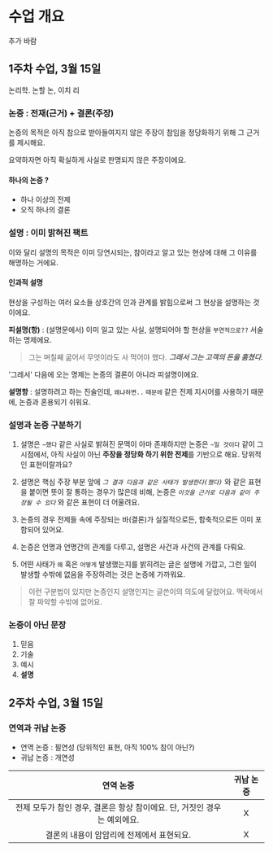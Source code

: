 # 수업 개요
추가 바람

## 1주차 수업, 3월 15일

논리학. 논할 논, 이치 리

### 논증 : 전재(근거) + 결론(주장)

논증의 목적은 아직 참으로 받아들여지지 않은 주장이 참임을 정당화하기 위해 그 근거를 제시해요.

요약하자면 아직 확실하게 사실로 판명되지 않은 주장이에요.

#### 하나의 논증 ?
- 하나 이상의 전제
- 오직 하나의 결론

### 설명 : 이미 밝혀진 **팩트**
이와 달리 설명의 목적은 이미 당연시되는, 참이라고 알고 있는 현상에 대해 그 이유를 해명하는 거에요.

#### 인과적 설명
현상을 구성하는 여러 요소들 상호간의 인과 관계를 밝힘으로써 그 현상을 설명하는 것이에요.

**피설명(항)** : (설명문에서) 이미 일고 있는 사실, 설명되어야 할 현상을 `부연적으로??` 서술하는 명제에요.
> 그는 며칠째 굶어서 무엇이라도 사 먹어야 했다. **_그래서 그는 고객의 돈을 훔쳤다._**

'그레서' 다음에 오는 명제는 논증의 결론이 아니라 피설명이에요.

**설명항** : 설명하려고 하는 진술인데, `왜냐하면..` `때문에` 같은 전제 지시어를 사용하기 때문에, 논증과 혼용되기 쉬워요.

### 설명과 논증 구분하기
1. 설명은 `~했다` 같은 사실로 밝혀진 문맥이 아마 존재하지만 논증은 `~일 것이다` 같이 그 시점에서, 아직 사실이 아닌 **주장을 정당화 하기 위한 전제**를 기반으로 해요. 당위적인 표현이랄까요?

2. 설명은 핵심 주장 부분 앞에 _`그 결과 다음과 같은 사태가 발생한다(했다)`_ 와 같은 표현을 붙이면 뜻이 잘 통하는 경우가 많은데 비해, 논증은 _`이것을 근거로 다음과 같이 주장될 수 있다`_ 와 같은 표현이 더 어울려요.

3. 논증의 경우 전제들 속에 주장되는 바(결론)가 실질적으로든, 함축적으로든 이미 포함되어 있어요.

4. 논증은 언명과 언명간의 관계를 다루고, 설명은 사건과 사건의 관계를 다뤄요.

5. 어떤 사태가 `왜` 혹은 `어떻게` 발생했는지를 밝히려는 글은 설명에 가깝고, 그런 일이 발생할 수밖에 없음을 주장하려는 것은 논증에 가까워요.

> 이런 구분법이 있지만 논증인지 설명인지는 글쓴이의 의도에 달렸어요. 맥락에서 잘 파악할 수밖에 없어요.

### 논증이 아닌 문장
1. 믿음
2. 기술
3. 예시
4. **설명**

## 2주차 수업, 3월 15일

### 연역과 귀납 논증

- 연역 논증 : 필연성 (당위적인 표현, 아직 100% 참이 아닌?)
- 귀납 논증 : 개연성

|                          연역 논증                           | 귀납 논증 |
| :----------------------------------------------------------: | :-------: |
| 전제 모두가 참인 경우, 결론은 항상 참이에요. 단, 거짓인 경우는 예외에요. |     X     |
|          결론의 내용이 암암리에 전제에서 표현되요.           |     X     |

